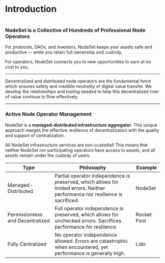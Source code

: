 # Introduction

<figure><img src="../.gitbook/assets/nodeset-logo-white.png" alt=""><figcaption></figcaption></figure>

### NodeSet is a Collective of Hundreds of Professional Node Operators

For protocols, DAOs, and investors, NodeSet keeps your assets safe and productive -- while you retain full ownership and custody.

For operators, NodeSet connects you to new opportunities to earn at no cost to you.

***

Decentralized and distributed node operators are the fundamental force which ensures safety and credible neutrality of digital value transfer. We develop the relationships and tooling needed to help this decentralized river of value continue to flow effectively.

***

### Active Node Operator Management

NodeSet is a **managed-distributed infrastructure aggregator**. This unique approach merges the effective resilience of decentralization with the quality and support of centralization.&#x20;

All NodeSet infrastructure services are non-custodial! This means that neither NodeSet nor participating operators have access to assets, and all assets remain under the custody of users.



| Type                             | Philosophy                                                                                                                     | Example     |
| -------------------------------- | ------------------------------------------------------------------------------------------------------------------------------ | ----------- |
| Managed-Distributed              | Partial operator independence is preserved, which allows for limited errors. Neither performance nor resilience is sacrificed. | NodeSet     |
| Permissionless and Decentralized | Full operator independence is preserved, which allows for unchecked errors. Sacrifices performance for resilience.             | Rocket Pool |
| Fully Centralized                | No operator independence allowed. Errors are catastrophic when encountered, yet performance is generally high.                 | Lido        |

